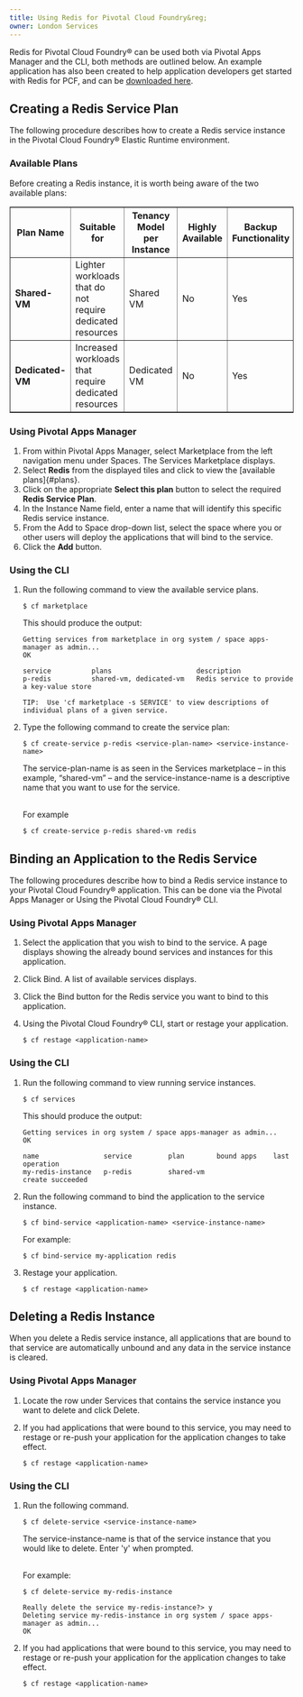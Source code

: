 ```yaml
---
title: Using Redis for Pivotal Cloud Foundry&reg;
owner: London Services
---
```


Redis for Pivotal Cloud Foundry&reg; can be used both via Pivotal Apps Manager and the CLI, both methods are outlined below. An example application has also been created to help application developers get started with Redis for PCF, and can be [downloaded here](https://github.com/pivotal-cf/cf-redis-example-app/archive/master.zip).



<a id="create"></a>
## Creating a Redis Service Plan

The following procedure describes how to create a Redis service instance in the Pivotal Cloud Foundry&reg; Elastic Runtime environment.

<a id="plans"></a>
### Available Plans

Before creating a Redis instance, it is worth being aware of the two available plans:

<table border="1" class="nice">
<tr>
<th><strong>Plan Name</strong></th>
<th><strong>Suitable for</strong></th>
<th><strong>Tenancy Model per Instance</strong></th>
<th><strong>Highly Available</strong></th>
<th><strong>Backup Functionality</strong></th>
</tr>

<tr>
<td><b>Shared-VM</b></td>
<td>Lighter workloads that do not require dedicated resources</td>
<td>Shared VM</td>
<td>No</td>
<td>Yes</td>
</tr>

<tr>
<td><b>Dedicated-VM</b></td>
<td>Increased workloads that require dedicated resources</td>
<td>Dedicated VM</td>
<td>No</td>
<td>Yes</td>
</tr>

</table>

### Using Pivotal Apps Manager

1. From within Pivotal Apps Manager, select Marketplace from the left navigation menu under Spaces. The Services Marketplace displays.
1. Select **Redis** from the displayed tiles and click to view the [available plans]{#plans}.
1. Click on the appropriate **Select this plan** button to select the required **Redis Service Plan**.
1. In the Instance Name field, enter a name that will identify this specific Redis service instance.
1. From the Add to Space drop-down list, select the space where you or other users will deploy the applications that will bind to the service.
1. Click the **Add** button.

### Using the CLI

1. Run the following command to view the available service plans.

    ```
    $ cf marketplace
    ```

    This should produce the output:

    ```
    Getting services from marketplace in org system / space apps-manager as admin...
    OK

    service          plans                     description
    p-redis          shared-vm, dedicated-vm   Redis service to provide a key-value store

    TIP:  Use 'cf marketplace -s SERVICE' to view descriptions of individual plans of a given service.
    ```

1. Type the following command to create the service plan:

    ```
    $ cf create-service p-redis <service-plan-name> <service-instance-name>
    ```
    The service-plan-name is as seen in the Services marketplace – in this example, “shared-vm” – and the service-instance-name is a descriptive name that you want to use for the service.

    <br />For example

    ```
    $ cf create-service p-redis shared-vm redis
    ```



<a id="bind"></a>
## Binding an Application to the Redis Service

The following procedures describe how to bind a Redis service instance to your Pivotal Cloud Foundry&reg; application. This can be done via the Pivotal Apps Manager or Using the Pivotal Cloud Foundry&reg; CLI.

### Using Pivotal Apps Manager

1. Select the application that you wish to bind to the service. A page displays showing the already bound services and instances for this application.
1. Click Bind. A list of available services displays.
1. Click the Bind button for the Redis service you want to bind to this application.
1. Using the Pivotal Cloud Foundry&reg; CLI, start or restage your application.

    ```
    $ cf restage <application-name>
    ```

### Using the CLI

1. Run the following command to view running service instances.

    ```
    $ cf services
    ```
    This should produce the output:

    ```
    Getting services in org system / space apps-manager as admin...
    OK

    name                service         plan        bound apps    last operation
    my-redis-instance   p-redis         shared-vm                 create succeeded
    ```

1. Run the following command to bind the application to the service instance.

    ```
    $ cf bind-service <application-name> <service-instance-name>
    ```

    For example:

    ```
    $ cf bind-service my-application redis
    ```
1. Restage your application.

    ```
    $ cf restage <application-name>
    ```

<a id="delete"></a>
## Deleting a Redis Instance

When you delete a Redis service instance, all applications that are bound to that service are automatically unbound and any data in the service instance is cleared.

### Using Pivotal Apps Manager

1. Locate the row under Services that contains the service instance you want to delete and click Delete.
1. If you had applications that were bound to this service, you may need to restage or re-push your application for the application changes to take effect.

    ```
    $ cf restage <application-name>
    ```


### Using the CLI

1. Run the following command.

    ```
    $ cf delete-service <service-instance-name>
    ```

    The service-instance-name is that of the service instance that you would like to delete. Enter 'y' when prompted.

    <br />For example:

    ```
    $ cf delete-service my-redis-instance

    Really delete the service my-redis-instance?> y
    Deleting service my-redis-instance in org system / space apps-manager as admin...
    OK
    ```

1. If you had applications that were bound to this service, you may need to restage or re-push your application for the application changes to take effect.

    ```
    $ cf restage <application-name>
    ```

